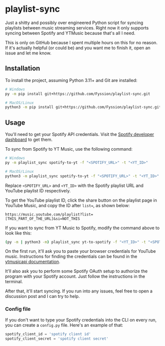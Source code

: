 # playlist-sync

Just a shitty and possibly over engineered Python script for syncing
playlists between music streaming services. Right now it only supports
syncing between Spotify and YTMusic because that's all I need.

This is only on GitHub because I spent multiple hours on this for no
reason. If it's actually helpful (or could be) and you want me to finish
it, open an issue and let me know.

## Installation

To install the project, assuming Python 3.11+ and Git are installed:

```sh
# Windows
py -m pip install git+https://github.com/Fyssion/playlist-sync.git

# MacOS/Linux
python3 -m pip install git+https://github.com/Fyssion/playlist-sync.git
```

## Usage

You'll need to get your Spotify API credentials.
Visit the [Spotify developer dashboard][spotify-dashboard] to get them.

To sync from Spotify to YT Music, use the following command:

```sh
# Windows
py -m playlist_sync spotify-to-yt -f "<SPOTIFY_URL>" -t "<YT_ID>"

# MacOS/Linux
python3 -m playlist_sync spotify-to-yt -f "<SPOTIFY_URL>" -t "<YT_ID>"
```

Replace `<SPOTIFY_URL>` and `<YT_ID>` with the Spotify playlist URL
and YouTube playlist ID respectively.

To get the YouTube playlist ID, click the share button on the playlist
page in YouTube Music, and copy the ID after `list=`, as shown below:

```re
https://music.youtube.com/playlist?list=[THIS_PART_OF_THE_URL]&si=NOT_THIS
```

If you want to sync from YT Music to Spotify, modify the command above to look
like this:

```sh
(py -m | python3 -m) playlist_sync yt-to-spotify -f "<YT_ID>" -t "<SPOTIFY_URL>"
```

On the first run, it'll ask you to paste your browser credentials for
YouTube music. Instructions for finding the credentials can be found
in the [ytmusicapi documentation][ytmusicapi-browser].

It'll also ask you to perform some Spotify OAuth setup to authorize the
program with your Spotify account. Just follow the instructions in the
terminal.

After that, it'll start syncing. If you run into any issues, feel free to
open a discussion post and I can try to help.

### Config file

If you don't want to type your Spotify credentials into the CLI on every run,
you can create a `config.py` file. Here's an example of that:

```py
spotify_client_id = 'spotify client id'
spotify_client_secret = 'spotify client secret'
```

[ytmusicapi-browser]: https://ytmusicapi.readthedocs.io/en/stable/setup/browser.html#copy-authentication-headers
[spotify-dashboard]: https://developer.spotify.com/dashboard
